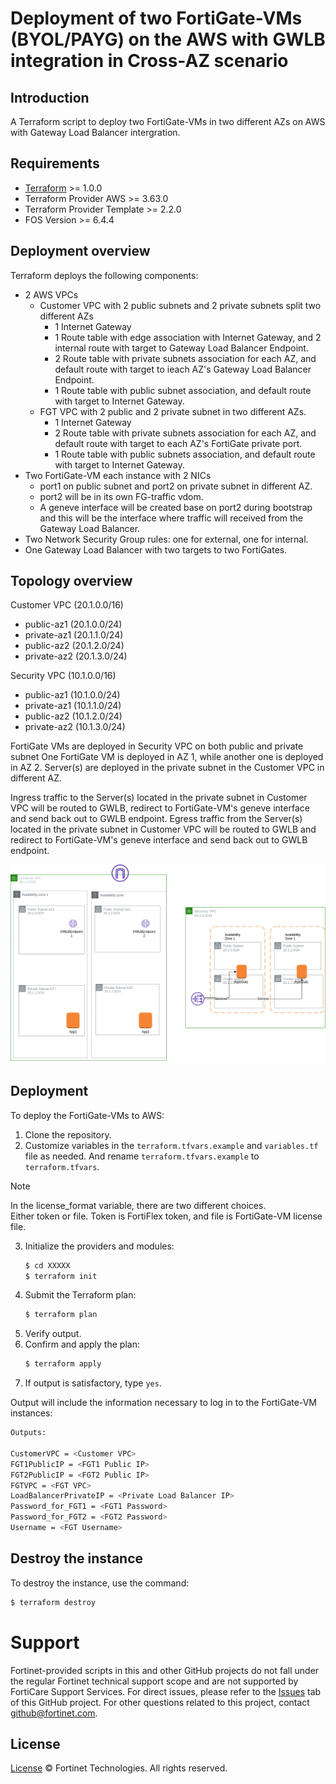 # Deployment of two FortiGate-VMs (BYOL/PAYG) on the AWS with GWLB integration in Cross-AZ scenario
## Introduction
A Terraform script to deploy two FortiGate-VMs in two different AZs on AWS with Gateway Load Balancer intergration.

## Requirements
* [Terraform](https://learn.hashicorp.com/terraform/getting-started/install.html) >= 1.0.0
* Terraform Provider AWS >= 3.63.0
* Terraform Provider Template >= 2.2.0
* FOS Version >= 6.4.4

## Deployment overview
Terraform deploys the following components:
   * 2 AWS VPCs
        - Customer VPC with 2 public subnets and 2 private subnets split two different AZs
           - 1 Internet Gateway
           - 1 Route table with edge association with Internet Gateway, and 2 internal route with target to Gateway Load Balancer Endpoint.
           - 2 Route table with private subnets association for each AZ, and default route with target to ieach AZ's Gateway Load Balancer Endpoint.
           - 1 Route table with public subnet association, and default route with target to Internet Gateway.
        - FGT VPC with 2 public and 2 private subnet in two different AZs. 
           - 1 Internet Gateway
           - 2 Route table with private subnets association for each AZ, and default route with target to each AZ's FortiGate private port.
           - 1 Route table with public subnets association, and default route with target to Internet Gateway. 
   * Two FortiGate-VM each instance with 2 NICs
     - port1 on public subnet and port2 on private subnet in different AZ.
     - port2 will be in its own FG-traffic vdom.
     - A geneve interface will be created base on port2 during bootstrap and this will be the interface where traffic will received from the Gateway Load Balancer.
   * Two Network Security Group rules: one for external, one for internal.
   * One Gateway Load Balancer with two targets to two FortiGates.
        

## Topology overview
Customer VPC (20.1.0.0/16)  
   * public-az1   (20.1.0.0/24)
   * private-az1  (20.1.1.0/24)
   * public-az2   (20.1.2.0/24)
   * private-az2  (20.1.3.0/24)
   
Security VPC (10.1.0.0/16)
   * public-az1   (10.1.0.0/24)
   * private-az1  (10.1.1.0/24)
   * public-az2   (10.1.2.0/24)
   * private-az2  (10.1.3.0/24)

FortiGate VMs are deployed in Security VPC on both public and private subnet
One FortiGate VM is deployed in AZ 1, while another one is deployed in AZ 2. 
Server(s) are deployed in the private subnet in the Customer VPC in different AZ.

Ingress traffic to the Server(s) located in the private subnet in Customer VPC will be routed to GWLB, redirect to FortiGate-VM's geneve interface and send back out to GWLB endpoint.
Egress traffic from the Server(s) located in the private subnet in Customer VPC will be routed to GWLB and redirect to FortiGate-VM's geneve interface and send back out to GWLB endpoint. 

![gwlb-az-architecture](./aws-gwlb-crossaz.png?raw=true "GWLB Architecture")

## Deployment
To deploy the FortiGate-VMs to AWS:
1. Clone the repository.
2. Customize variables in the `terraform.tfvars.example` and `variables.tf` file as needed.  And rename `terraform.tfvars.example` to `terraform.tfvars`.
> [!NOTE]    
> In the license_format variable, there are two different choices.   
> Either token or file.  Token is FortiFlex token, and file is FortiGate-VM license file.
3. Initialize the providers and modules:
   ```sh
   $ cd XXXXX
   $ terraform init
    ```
4. Submit the Terraform plan:
   ```sh
   $ terraform plan
   ```
5. Verify output.
6. Confirm and apply the plan:
   ```sh
   $ terraform apply
   ```
7. If output is satisfactory, type `yes`.

Output will include the information necessary to log in to the FortiGate-VM instances:
```sh
Outputs:

CustomerVPC = <Customer VPC>
FGT1PublicIP = <FGT1 Public IP>
FGT2PublicIP = <FGT2 Public IP>
FGTVPC = <FGT VPC>
LoadBalancerPrivateIP = <Private Load Balancer IP>
Password_for_FGT1 = <FGT1 Password>
Password_for_FGT2 = <FGT2 Password>
Username = <FGT Username>

```

## Destroy the instance
To destroy the instance, use the command:
```sh
$ terraform destroy
```

# Support
Fortinet-provided scripts in this and other GitHub projects do not fall under the regular Fortinet technical support scope and are not supported by FortiCare Support Services.
For direct issues, please refer to the [Issues](https://github.com/fortinet/fortigate-terraform-deploy/issues) tab of this GitHub project.
For other questions related to this project, contact [github@fortinet.com](mailto:github@fortinet.com).

## License
[License](https://github.com/fortinet/fortigate-terraform-deploy/blob/master/LICENSE) © Fortinet Technologies. All rights reserved.
